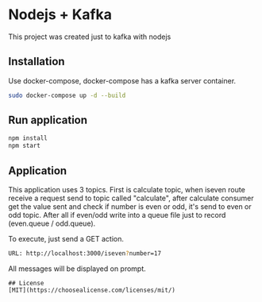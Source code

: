 # Nodejs + Kafka

This project was created just to kafka with nodejs

## Installation

Use docker-compose, docker-compose has a kafka server container.

```bash
sudo docker-compose up -d --build
```
## Run application
```bash
npm install
npm start
```


## Application

This application uses 3 topics. First is calculate topic, when iseven route receive a request send to topic called "calculate", after calculate consumer get the value sent and check if number is even or odd, it's send to even or odd topic. After all if even/odd write into a queue file just to record (even.queue / odd.queue).


To execute, just send a GET action.
```bash
URL: http://localhost:3000/iseven?number=17
```

All messages will be displayed on prompt.


```
## License
[MIT](https://choosealicense.com/licenses/mit/)
```
